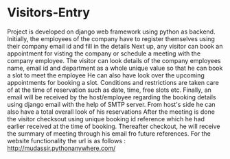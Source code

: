 # Visitors-Entry

Project is developed on django web framework using python as backend.
Initially, the employees of the company have to register themselves using their company email id and fill in the details
Next up, any visitor can book an appointment for visting the company or schedule a meeting with the company employee.
The visitor can look details of the company employees name, email id and department as a whole unique value so that he can book a slot to meet the employee
He can also have look over the upcoming appointments for booking a slot.
Conditions and restrictions are taken care of at the time of reservation such as date, time, free slots etc.
Finally, an email will be received by the host/employee regarding the booking details using django email with the help of SMTP server.
From host's side he can also have a total overall look of his reservations
After the meeting is done the visitor checksout using unique booking id reference which he had earlier received at the time of booking.
Thereafter checkout, he will receive the summary of meeting through his email fro future references.
For the website functionality the url is as follows : http://mudassir.pythonanywhere.com/
